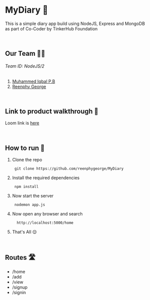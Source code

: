# MyDiary 📘

This is a simple diary app build using NodeJS, Express and MongoDB <br>
as part of Co-Coder by TinkerHub Foundation

<br>

## Our Team 👨‍💻
###### Team ID: NodeJS/2
1. <a href="https://github.com/iqbalpb01">Muhammed Iqbal P.B</a>
2. <a href="https://www.github.com/reenphygeorge">Reenphy George</a>

<br>

## Link to product walkthrough 🔗
Loom link is <a href="https://www.loom.com/share/ffbf0252e70c46d29aa942eec5570c0a?sharedAppSource=personal_library">here</a>

<br>

## How to run 🏃
1. Clone the repo

        git clone https://github.com/reenphygeorge/MyDiary

2. Install the required dependencies
          
        npm install
        
3. Now start the server

        nodemon app.js
        
4. Now open any browser and search
  
         http://localhost:5000/home
         
5. That's All :relieved: 

<br>

## Routes 🛣️
* /home
* /add
* /view
* /signup
* /signin

